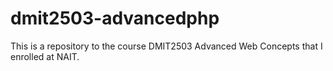 # dmit2503-advancedphp
This is a repository to the course DMIT2503 Advanced Web Concepts that I enrolled at NAIT.
